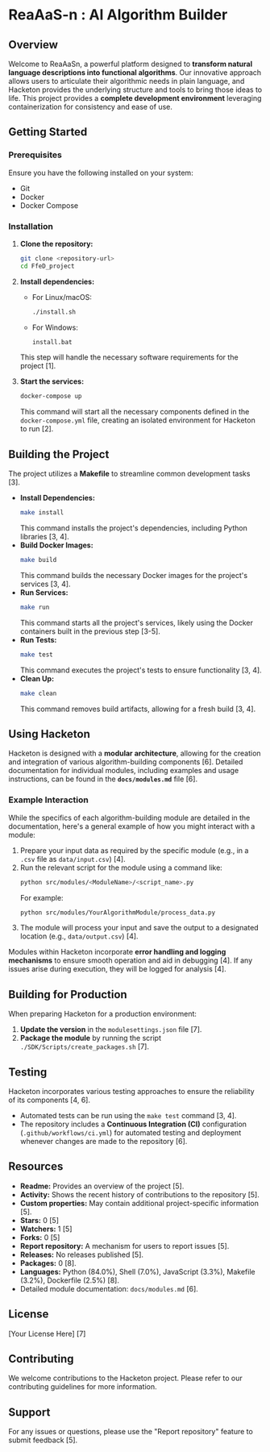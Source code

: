 # ReaAaS-n : AI Algorithm Builder

## Overview

Welcome to ReaAaSn, a powerful platform designed to **transform natural language descriptions into functional algorithms**. Our innovative approach allows users to articulate their algorithmic needs in plain language, and Hacketon provides the underlying structure and tools to bring those ideas to life. This project provides a **complete development environment** leveraging containerization for consistency and ease of use.

## Getting Started

### Prerequisites

Ensure you have the following installed on your system:

*   Git
*   Docker
*   Docker Compose

### Installation

1.  **Clone the repository:**
    ```bash
    git clone <repository-url>
    cd FfeD_project
    ```
2.  **Install dependencies:**
    *   For Linux/macOS:
        ```bash
        ./install.sh
        ```
    *   For Windows:
        ```bash
        install.bat
        ```
    This step will handle the necessary software requirements for the project [1].

3.  **Start the services:**
    ```bash
    docker-compose up
    ```
    This command will start all the necessary components defined in the `docker-compose.yml` file, creating an isolated environment for Hacketon to run [2].

## Building the Project

The project utilizes a **Makefile** to streamline common development tasks [3].

*   **Install Dependencies:**
    ```bash
    make install
    ```
    This command installs the project's dependencies, including Python libraries [3, 4].
*   **Build Docker Images:**
    ```bash
    make build
    ```
    This command builds the necessary Docker images for the project's services [3, 4].
*   **Run Services:**
    ```bash
    make run
    ```
    This command starts all the project's services, likely using the Docker containers built in the previous step [3-5].
*   **Run Tests:**
    ```bash
    make test
    ```
    This command executes the project's tests to ensure functionality [3, 4].
*   **Clean Up:**
    ```bash
    make clean
    ```
    This command removes build artifacts, allowing for a fresh build [3, 4].

## Using Hacketon

Hacketon is designed with a **modular architecture**, allowing for the creation and integration of various algorithm-building components [6]. Detailed documentation for individual modules, including examples and usage instructions, can be found in the **`docs/modules.md`** file [6].

### Example Interaction

While the specifics of each algorithm-building module are detailed in the documentation, here's a general example of how you might interact with a module:

1.  Prepare your input data as required by the specific module (e.g., in a `.csv` file as `data/input.csv`) [4].
2.  Run the relevant script for the module using a command like:
    ```bash
    python src/modules/<ModuleName>/<script_name>.py
    ```
    For example:
    ```bash
    python src/modules/YourAlgorithmModule/process_data.py
    ```
3.  The module will process your input and save the output to a designated location (e.g., `data/output.csv`) [4].

Modules within Hacketon incorporate **error handling and logging mechanisms** to ensure smooth operation and aid in debugging [4]. If any issues arise during execution, they will be logged for analysis [4].

## Building for Production

When preparing Hacketon for a production environment:

1.  **Update the version** in the `modulesettings.json` file [7].
2.  **Package the module** by running the script `./SDK/Scripts/create_packages.sh` [7].

## Testing

Hacketon incorporates various testing approaches to ensure the reliability of its components [4, 6].

*   Automated tests can be run using the `make test` command [3, 4].
*   The repository includes a **Continuous Integration (CI)** configuration (`.github/workflows/ci.yml`) for automated testing and deployment whenever changes are made to the repository [6].

## Resources

*   **Readme:** Provides an overview of the project [5].
*   **Activity:** Shows the recent history of contributions to the repository [5].
*   **Custom properties:** May contain additional project-specific information [5].
*   **Stars:** 0 [5]
*   **Watchers:** 1 [5]
*   **Forks:** 0 [5]
*   **Report repository:** A mechanism for users to report issues [5].
*   **Releases:** No releases published [5].
*   **Packages:** 0 [8].
*   **Languages:** Python (84.0%), Shell (7.0%), JavaScript (3.3%), Makefile (3.2%), Dockerfile (2.5%) [8].
*   Detailed module documentation: `docs/modules.md` [6].

## License

[Your License Here] [7]

## Contributing

We welcome contributions to the Hacketon project. Please refer to our contributing guidelines for more information.

## Support

For any issues or questions, please use the "Report repository" feature to submit feedback [5].
